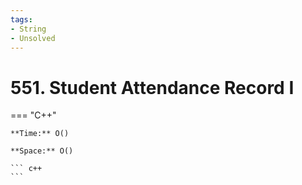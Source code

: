 ```yaml
---
tags:
- String
- Unsolved
---
```



# 551. Student Attendance Record I

=== "C++"

    **Time:** O()

    **Space:** O()

    ``` c++
    ```